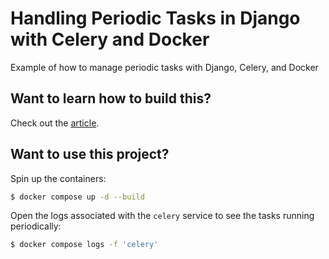 # Handling Periodic Tasks in Django with Celery and Docker

Example of how to manage periodic tasks with Django, Celery, and Docker

## Want to learn how to build this?

Check out the [article](https://testdriven.io/blog/django-celery-periodic-tasks/).

## Want to use this project?

Spin up the containers:

```sh
$ docker compose up -d --build
```

Open the logs associated with the `celery` service to see the tasks running periodically:

```sh
$ docker compose logs -f 'celery'
```

